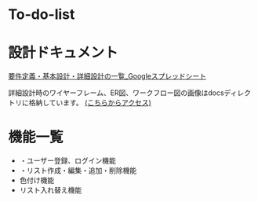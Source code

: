 # To-do-list
<h1>設計ドキュメント</h1>
<a href=
https://docs.google.com/spreadsheets/d/1lolnX_hkKsOpPMrYh8f5jNsaLkHZAyMgfpTLQziUKcw/edit?gid=74722085#gid=74722085>要件定義・基本設計・詳細設計の一覧_Googleスプレッドシート</a>

詳細設計時のワイヤーフレーム、ER図、ワークフロー図の画像はdocsディレクトリに格納しています。
<a href="docs/.gitignore">(こちらからアクセス)</a>

<h1>機能一覧</h1>
<ul>
  <li>・ユーザー登録、ログイン機能</li>
  <li>・リスト作成・編集・追加・削除機能</li>
  <li>色付け機能</li>
  <li>リスト入れ替え機能</li>

